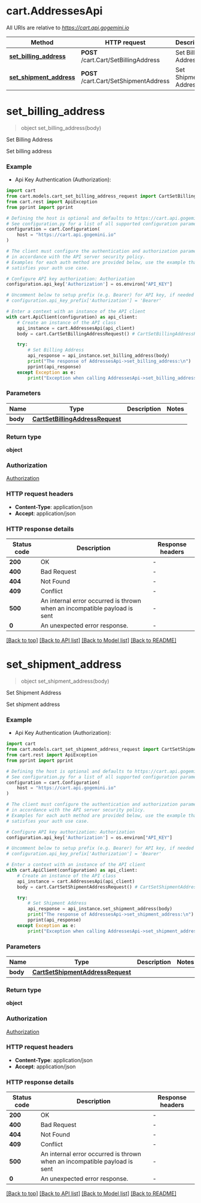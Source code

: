 # cart.AddressesApi

All URIs are relative to *https://cart.api.gogemini.io*

Method | HTTP request | Description
------------- | ------------- | -------------
[**set_billing_address**](AddressesApi.md#set_billing_address) | **POST** /cart.Cart/SetBillingAddress | Set Billing Address
[**set_shipment_address**](AddressesApi.md#set_shipment_address) | **POST** /cart.Cart/SetShipmentAddress | Set Shipment Address


# **set_billing_address**
> object set_billing_address(body)

Set Billing Address

Set billing address

### Example

* Api Key Authentication (Authorization):

```python
import cart
from cart.models.cart_set_billing_address_request import CartSetBillingAddressRequest
from cart.rest import ApiException
from pprint import pprint

# Defining the host is optional and defaults to https://cart.api.gogemini.io
# See configuration.py for a list of all supported configuration parameters.
configuration = cart.Configuration(
    host = "https://cart.api.gogemini.io"
)

# The client must configure the authentication and authorization parameters
# in accordance with the API server security policy.
# Examples for each auth method are provided below, use the example that
# satisfies your auth use case.

# Configure API key authorization: Authorization
configuration.api_key['Authorization'] = os.environ["API_KEY"]

# Uncomment below to setup prefix (e.g. Bearer) for API key, if needed
# configuration.api_key_prefix['Authorization'] = 'Bearer'

# Enter a context with an instance of the API client
with cart.ApiClient(configuration) as api_client:
    # Create an instance of the API class
    api_instance = cart.AddressesApi(api_client)
    body = cart.CartSetBillingAddressRequest() # CartSetBillingAddressRequest | 

    try:
        # Set Billing Address
        api_response = api_instance.set_billing_address(body)
        print("The response of AddressesApi->set_billing_address:\n")
        pprint(api_response)
    except Exception as e:
        print("Exception when calling AddressesApi->set_billing_address: %s\n" % e)
```



### Parameters


Name | Type | Description  | Notes
------------- | ------------- | ------------- | -------------
 **body** | [**CartSetBillingAddressRequest**](CartSetBillingAddressRequest.md)|  | 

### Return type

**object**

### Authorization

[Authorization](../README.md#Authorization)

### HTTP request headers

 - **Content-Type**: application/json
 - **Accept**: application/json

### HTTP response details

| Status code | Description | Response headers |
|-------------|-------------|------------------|
**200** | OK |  -  |
**400** | Bad Request |  -  |
**404** | Not Found |  -  |
**409** | Conflict |  -  |
**500** | An internal error occurred is thrown when an incompatible payload is sent |  -  |
**0** | An unexpected error response. |  -  |

[[Back to top]](#) [[Back to API list]](../README.md#documentation-for-api-endpoints) [[Back to Model list]](../README.md#documentation-for-models) [[Back to README]](../README.md)

# **set_shipment_address**
> object set_shipment_address(body)

Set Shipment Address

Set shipment address

### Example

* Api Key Authentication (Authorization):

```python
import cart
from cart.models.cart_set_shipment_address_request import CartSetShipmentAddressRequest
from cart.rest import ApiException
from pprint import pprint

# Defining the host is optional and defaults to https://cart.api.gogemini.io
# See configuration.py for a list of all supported configuration parameters.
configuration = cart.Configuration(
    host = "https://cart.api.gogemini.io"
)

# The client must configure the authentication and authorization parameters
# in accordance with the API server security policy.
# Examples for each auth method are provided below, use the example that
# satisfies your auth use case.

# Configure API key authorization: Authorization
configuration.api_key['Authorization'] = os.environ["API_KEY"]

# Uncomment below to setup prefix (e.g. Bearer) for API key, if needed
# configuration.api_key_prefix['Authorization'] = 'Bearer'

# Enter a context with an instance of the API client
with cart.ApiClient(configuration) as api_client:
    # Create an instance of the API class
    api_instance = cart.AddressesApi(api_client)
    body = cart.CartSetShipmentAddressRequest() # CartSetShipmentAddressRequest | 

    try:
        # Set Shipment Address
        api_response = api_instance.set_shipment_address(body)
        print("The response of AddressesApi->set_shipment_address:\n")
        pprint(api_response)
    except Exception as e:
        print("Exception when calling AddressesApi->set_shipment_address: %s\n" % e)
```



### Parameters


Name | Type | Description  | Notes
------------- | ------------- | ------------- | -------------
 **body** | [**CartSetShipmentAddressRequest**](CartSetShipmentAddressRequest.md)|  | 

### Return type

**object**

### Authorization

[Authorization](../README.md#Authorization)

### HTTP request headers

 - **Content-Type**: application/json
 - **Accept**: application/json

### HTTP response details

| Status code | Description | Response headers |
|-------------|-------------|------------------|
**200** | OK |  -  |
**400** | Bad Request |  -  |
**404** | Not Found |  -  |
**409** | Conflict |  -  |
**500** | An internal error occurred is thrown when an incompatible payload is sent |  -  |
**0** | An unexpected error response. |  -  |

[[Back to top]](#) [[Back to API list]](../README.md#documentation-for-api-endpoints) [[Back to Model list]](../README.md#documentation-for-models) [[Back to README]](../README.md)

